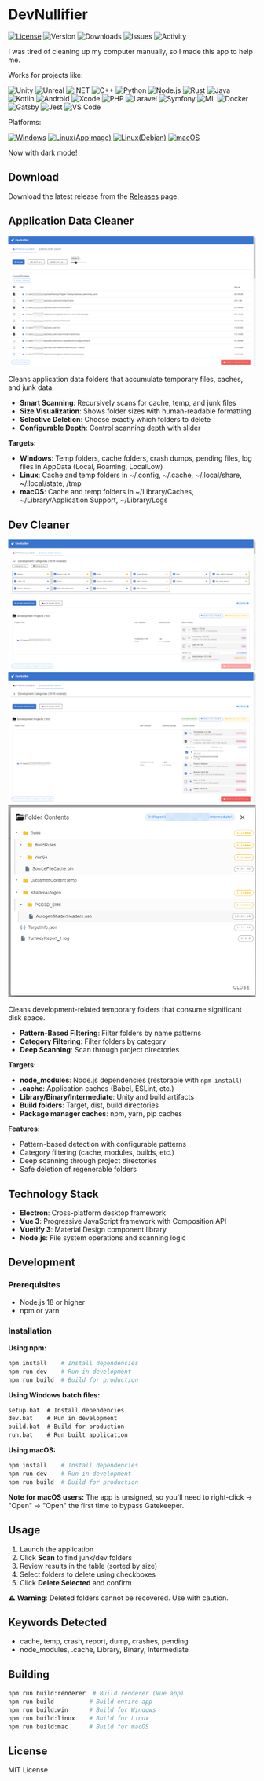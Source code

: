 # DevNullifier

[![License](https://img.shields.io/badge/license-MIT-blue.svg)](LICENSE)
![Version](https://img.shields.io/github/package-json/v/Hermesiss/DevNullifier)
![Downloads](https://img.shields.io/github/downloads/Hermesiss/DevNullifier/total)
![Issues](https://img.shields.io/github/issues/Hermesiss/DevNullifier)
![Activity](https://img.shields.io/github/last-commit/Hermesiss/DevNullifier)

I was tired of cleaning up my computer manually, so I made this app to help me.

Works for projects like:

![Unity](https://img.shields.io/badge/Unity-000000?style=flat&logo=unity&logoColor=white)
![Unreal](https://img.shields.io/badge/Unreal-313131?style=flat&logo=unrealengine&logoColor=white)
![.NET](https://img.shields.io/badge/.NET-512BD4?style=flat&logo=dotnet&logoColor=white)
![C++](https://img.shields.io/badge/C++-00599C?style=flat&logo=cplusplus&logoColor=white)
![Python](https://img.shields.io/badge/Python-3776AB?style=flat&logo=python&logoColor=white)
![Node.js](https://img.shields.io/badge/Node.js-339933?style=flat&logo=nodedotjs&logoColor=white)
![Rust](https://img.shields.io/badge/Rust-000000?style=flat&logo=rust&logoColor=white)
![Java](https://img.shields.io/badge/Java-ED8B00?style=flat&logo=openjdk&logoColor=white)
![Kotlin](https://img.shields.io/badge/Kotlin-0095D5?style=flat&logo=kotlin&logoColor=white)
![Android](https://img.shields.io/badge/Android-3DDC84?style=flat&logo=android&logoColor=white)
![Xcode](https://img.shields.io/badge/Xcode-147EFB?style=flat&logo=xcode&logoColor=white)
![PHP](https://img.shields.io/badge/PHP-777BB4?style=flat&logo=php&logoColor=white)
![Laravel](https://img.shields.io/badge/Laravel-FF2D20?style=flat&logo=laravel&logoColor=white)
![Symfony](https://img.shields.io/badge/Symfony-000000?style=flat&logo=symfony&logoColor=white)
![ML](https://img.shields.io/badge/ML-FF6F00?style=flat&logo=tensorflow&logoColor=white)
![Docker](https://img.shields.io/badge/Docker-2496ED?style=flat&logo=docker&logoColor=white)
![Gatsby](https://img.shields.io/badge/Gatsby-663399?style=flat&logo=gatsby&logoColor=white)
![Jest](https://img.shields.io/badge/Jest-C21325?style=flat&logo=jest&logoColor=white)
![VS Code](https://img.shields.io/badge/VS_Code-007ACC?style=flat&logo=visualstudiocode&logoColor=white)

Platforms:

[![Windows](https://img.shields.io/badge/Windows-0078D6?style=flat&logo=windows&logoColor=white)](https://github.com/Hermesiss/DevNullifier/releases/latest/download/DevNullifier-Setup.exe)
[![Linux(AppImage)](<https://img.shields.io/badge/Linux%20(AppImage)-FCC624?style=flat&logo=linux&logoColor=black>)](https://github.com/Hermesiss/DevNullifier/releases/latest/download/DevNullifier-linux-x64.AppImage)
[![Linux(Debian)](https://img.shields.io/badge/Debian-A81D33?style=flat&logo=debian&logoColor=white)](https://github.com/Hermesiss/DevNullifier/releases/latest/download/DevNullifier-linux-x64.deb)
[![macOS](https://img.shields.io/badge/macOS-000000?style=flat&logo=apple&logoColor=white)](https://github.com/Hermesiss/DevNullifier/releases/latest/download/DevNullifier-mac-x64.dmg)

Now with dark mode!

## Download

Download the latest release from the [Releases](https://github.com/Hermesiss/DevNullifier/releases) page.

## Application Data Cleaner

![Application Data Cleaning Interface](docs/img/img-appdata.png)

Cleans application data folders that accumulate temporary files, caches, and junk data.

- **Smart Scanning**: Recursively scans for cache, temp, and junk files
- **Size Visualization**: Shows folder sizes with human-readable formatting
- **Selective Deletion**: Choose exactly which folders to delete
- **Configurable Depth**: Control scanning depth with slider

**Targets:**

- **Windows**: Temp folders, cache folders, crash dumps, pending files, log files in AppData (Local, Roaming, LocalLow)
- **Linux**: Cache and temp folders in ~/.config, ~/.cache, ~/.local/share, ~/.local/state, /tmp
- **macOS**: Cache and temp folders in ~/Library/Caches, ~/Library/Application Support, ~/Library/Logs

## Dev Cleaner

![Developer Cache Cleaning](docs/img/img-dev-filters.png)
![Pattern-Based Filtering](docs/img/img-dev-patterns.png)
![Folder Explorer](docs/img/img-folder-explorer.png)

Cleans development-related temporary folders that consume significant disk space.

- **Pattern-Based Filtering**: Filter folders by name patterns
- **Category Filtering**: Filter folders by category
- **Deep Scanning**: Scan through project directories

**Targets:**

- **node_modules**: Node.js dependencies (restorable with `npm install`)
- **.cache**: Application caches (Babel, ESLint, etc.)
- **Library/Binary/Intermediate**: Unity and build artifacts
- **Build folders**: Target, dist, build directories
- **Package manager caches**: npm, yarn, pip caches

**Features:**

- Pattern-based detection with configurable patterns
- Category filtering (cache, modules, builds, etc.)
- Deep scanning through project directories
- Safe deletion of regenerable folders

## Technology Stack

- **Electron**: Cross-platform desktop framework
- **Vue 3**: Progressive JavaScript framework with Composition API
- **Vuetify 3**: Material Design component library
- **Node.js**: File system operations and scanning logic

## Development

### Prerequisites

- Node.js 18 or higher
- npm or yarn

### Installation

**Using npm:**

```bash
npm install    # Install dependencies
npm run dev    # Run in development
npm run build  # Build for production
```

**Using Windows batch files:**

```cmd
setup.bat  # Install dependencies
dev.bat    # Run in development
build.bat  # Build for production
run.bat    # Run built application
```

**Using macOS:**

```bash
npm install    # Install dependencies
npm run dev    # Run in development
npm run build  # Build for production
```

**Note for macOS users:** The app is unsigned, so you'll need to right-click → "Open" → "Open" the first time to bypass Gatekeeper.

## Usage

1. Launch the application
2. Click **Scan** to find junk/dev folders
3. Review results in the table (sorted by size)
4. Select folders to delete using checkboxes
5. Click **Delete Selected** and confirm

⚠️ **Warning**: Deleted folders cannot be recovered. Use with caution.

## Keywords Detected

- cache, temp, crash, report, dump, crashes, pending
- node_modules, .cache, Library, Binary, Intermediate

## Building

```bash
npm run build:renderer  # Build renderer (Vue app)
npm run build          # Build entire app
npm run build:win      # Build for Windows
npm run build:linux    # Build for Linux
npm run build:mac      # Build for macOS
```

## License

MIT License
